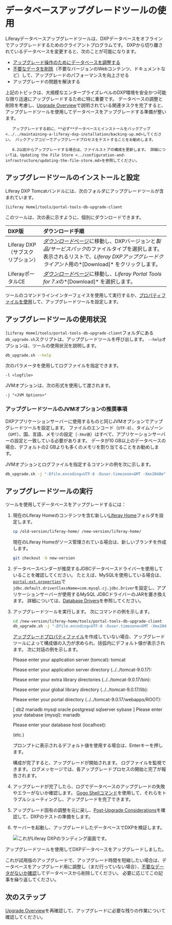 # データベースアップグレードツールの使用

Liferayデータベースアップグレードツールは、DXPデータベースをオフラインでアップグレードするためのクライアントプログラムです。 DXPから切り離されているデータベースを変更すると、次のことが可能になります。

  - [アップグレード操作のためにデータベースを調整する](../upgrade-stability-and-performance/database-tuning-for-upgrades.md)
  - [不要なデータを削除](../upgrade-stability-and-performance/database-tuning-for-upgrades.md)（不要なバージョンのWebコンテンツ、ドキュメントなど）して、アップグレードのパフォーマンスを向上させる
  - アップグレードの問題を解決する

上記のトピックは、大規模なエンタープライズレベルのDXP環境を安全かつ可能な限り迅速にアップグレードするために特に重要です。 データベースの調整と削除を考慮し、[Upgrade Overview](./upgrade-overview.md)で説明されている関連タスクを完了すると、アップグレードツールを使用してデータベースをアップグレードする準備が整います。

``` warning::
   アップグレードする前に、**必ず**データベースとインストールをバックアップ<../../maintaining-a-liferay-dxp-installation/backing-up.md>してください。 バックアップコピーでアップグレードプロセスをテストすることをお勧めします。
```

``` important::
   6.2以前からアップグレードする場合は、ファイルストアの構成を更新します。 詳細については、Updating the File Store <../configuration-and-infrastructure/updating-the-file-store.md>を参照してください。
```

## アップグレードツールのインストールと設定

Liferay DXP Tomcatバンドルには、次のフォルダにアップグレードツールが含まれています。

    [Liferay Home]/tools/portal-tools-db-upgrade-client

このツールは、次の表に示すように、個別にダウンロードできます。

| DXP版                   | ダウンロード手順                                                                                                                                                                  |
|:---------------------- |:------------------------------------------------------------------------------------------------------------------------------------------------------------------------- |
| Liferay DXP（サブスクリプション） | [*ダウンロード*ページ](https://customer.liferay.com/group/customer/downloads)に移動し、DXPバージョンと*製品/サービスパック*のファイルタイプを選択します。 表示されるリストで、*Liferay DXPアップグレードクライアント*用の*[Download]* をクリックします。 |
| LiferayポータルCE          | [*ダウンロード*ページ](https://www.liferay.com/downloads-community)に移動し、*Liferay Portal Tools for 7.x*の*[Download]* を選択します。                                                         |

ツールのコマンドラインインターフェイスを使用して実行するか、[プロパティファイルを使用](../reference/database-upgrade-tool-reference.md#manual-configuration)して、アップグレードツールを設定します。

## アップグレードツールの使用状況

`[Liferay Home]/tools/portal-tools-db-upgrade-client`フォルダにある`db_upgrade.sh`スクリプトは、アップグレードツールを呼び出します。 `--help`オプションは、ツールの使用状況を説明します。

``` bash
db_upgrade.sh --help
```

次のパラメータを使用してログファイルを指定できます。

    -l <logfile>

JVMオプションは、次の形式を使用して渡されます。

    -j "<JVM Options>"

### アップグレードツールのJVMオプションの推奨事項

DXPアプリケーションサーバーに使用するものと同じJVMオプションでアップグレードツールを設定します。 ファイルのエンコード（`UTF-8`）、タイムゾーン（`GMT`）、国、言語、メモリの設定（`-Xmx値`）はすべて、アプリケーションサーバーの設定と一致している必要があります。 データが10 GB以上のデータベースの場合、デフォルトの2 GBよりも多くのメモリを割り当てることをお勧めします。

JVMオプションとログファイルを指定するコマンドの例を次に示します。

``` bash
db_upgrade.sh -j "-Dfile.encoding=UTF-8 -Duser.timezone=GMT -Xmx2048m" -l "output.log"
```

## アップグレードツールの実行

ツールを使用してデータベースをアップグレードするには：

1.  現在のLiferay Homeのコンテンツを含む新しい[Liferay Home](../../reference/liferay-home.md)フォルダを設定します。

    ``` bash
    cp /old-version/liferay-home/ /new-version/liferay-home/
    ```

    現在のLiferay Homeがソース管理されている場合は、新しいブランチを作成します。

    ``` bash
    git checkout -b new-version
    ```

2.  データベースベンダーが推奨するJDBCデータベースドライバーを使用していることを確認してください。 たとえば、MySQLを使用している場合は、[`portal-ext.properties`](../../reference/portal-properties.md)で`jdbc.default.driverClassName=com.mysql.cj.jdbc.Driver`を設定し、アプリケーションサーバーが使用するMySQL JDBCドライバーのJARを置き換えます。 詳細については、[Database Drivers](../configuration-and-infrastructure/migrating-configurations-and-properties.md#database-drivers)を参照してください。

3.  アップグレードツールを実行します。 次にコマンドの例を示します。

    ``` bash
    cd /new-version/liferay-home/tools/portal-tools-db-upgrade-client
    db_upgrade.sh -j "-Dfile.encoding=UTF-8 -Duser.timezone=GMT -Xmx2048m" -l "output.log"
    ```

    [アップグレードプロパティファイル](../reference/database-upgrade-tool-reference.md#manual-configuration)を作成していない場合、アップグレードツールによって構成値の入力が求められ、括弧内にデフォルト値が表示されます。 次に対話の例を示します。

     Please enter your application server (tomcat):
     tomcat
    
     Please enter your application server directory (../../tomcat-9.0.17):
    
     Please enter your extra library directories (../../tomcat-9.0.17/bin):
    
     Please enter your global library directory (../../tomcat-9.0.17/lib):
    
     Please enter your portal directory (../../tomcat-9.0.17/webapps/ROOT):
    
     [ db2 mariadb mysql oracle postgresql sqlserver sybase ]
     Please enter your database (mysql):
     mariadb
    
     Please enter your database host (localhost):
    
     (etc.)

    プロンプトに表示されるデフォルト値を使用する場合は、Enterキーを押します。

    構成が完了すると、アップグレードが開始されます。 ログファイルを監視できます。 ログメッセージでは、各アップグレードプロセスの開始と完了が報告されます。

4.  アップグレードが完了したら、ログでデータベースのアップグレードの失敗やエラーがないか確認します。 [Gogo Shellコマンド](../upgrade-stability-and-performance/upgrading-modules-using-gogo-shell.md)を使用して、それらをトラブルシューティングし、アップグレードを完了できます。

5.  アップグレード固有の調整を元に戻し、[Post-Upgrade Considerations](./post-upgrade-considerations.md)を確認して、DXPのテストの準備をします。

6.  サーバーを起動し、アップグレードしたデータベースでDXPを検証します。

    ![これがLiferay DXPのランディング画面です。](./using-the-database-upgrade-tool/images/01.png)

アップグレードツールを使用してDXPデータベースをアップグレードしました。

これが試用版のアップグレードで、アップグレード時間を短縮したい場合は、データベースをアップグレード用に調整し（まだ行っていない場合）、[不要なデータがないか確認](../upgrade-stability-and-performance/database-pruning-for-faster-upgrades.md)してデータベースから削除してください。 必要に応じてこの記事を繰り返してください。

## 次のステップ

[Upgrade Overview](./upgrade-overview.md)を再確認して、アップグレードに必要な残りの作業について確認してください。
